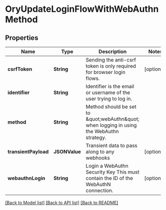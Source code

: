 # OryUpdateLoginFlowWithWebAuthnMethod

## Properties
Name | Type | Description | Notes
------------ | ------------- | ------------- | -------------
**csrfToken** | **String** | Sending the anti-csrf token is only required for browser login flows. | [optional] 
**identifier** | **String** | Identifier is the email or username of the user trying to log in. | 
**method** | **String** | Method should be set to \&quot;webAuthn\&quot; when logging in using the WebAuthn strategy. | 
**transientPayload** | **JSONValue** | Transient data to pass along to any webhooks | [optional] 
**webauthnLogin** | **String** | Login a WebAuthn Security Key  This must contain the ID of the WebAuthN connection. | [optional] 

[[Back to Model list]](../README.md#documentation-for-models) [[Back to API list]](../README.md#documentation-for-api-endpoints) [[Back to README]](../README.md)


